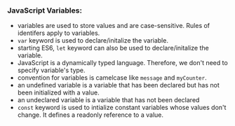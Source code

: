 <h3>JavaScript Variables:</h3>

- variables are used to store values and are case-sensitive. Rules of identifers apply to variables.
- `var` keyword is used to declare/initalize the variable.
- starting ES6, `let` keyword can also be used to declare/initalize the variable.
- JavaScript is a dynamically typed language. Therefore, we don't need to specify variable's type.
- convention for variables is camelcase like `message` and `myCounter`.
- an undefined variable is a variable that has been declared but has not been initialized with a value.
- an undeclared variable is a variable that has not been declared
- `const` keyword is used to intialize constant variables whose values don't change. It defines a readonly reference to a value.
